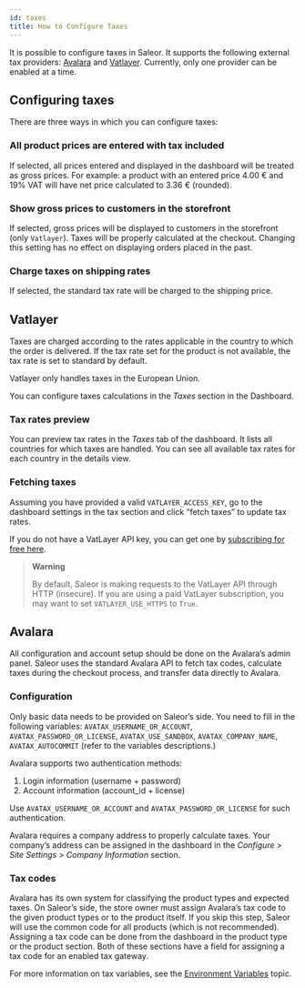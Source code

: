 ```yaml
---
id: taxes
title: How to Configure Taxes
---
```


It is possible to configure taxes in Saleor. It supports the following external tax providers: [Avalara](https://www.avalara.com/) and [Vatlayer](https://vatlayer.com/). Currently, only one provider can be enabled at a time.


## Configuring taxes

There are three ways in which you can configure taxes:


### All product prices are entered with tax included

If selected, all prices entered and displayed in the dashboard will be treated as gross prices. For example: a product with an entered price 4.00 € and 19% VAT will have net price calculated to 3.36 € (rounded).


### Show gross prices to customers in the storefront

If selected, gross prices will be displayed to customers in the storefront (only `Vatlayer`). Taxes will be properly calculated at the checkout. Changing this setting has no effect on displaying orders placed in the past.


### Charge taxes on shipping rates

If selected, the standard tax rate will be charged to the shipping price.


## Vatlayer

Taxes are charged according to the rates applicable in the country to which the order is delivered. If the tax rate set for the product is not available, the tax rate is set to standard by default.

Vatlayer only handles taxes in the European Union.

You can configure taxes calculations in the _Taxes_ section in the Dashboard.


### Tax rates preview

You can preview tax rates in the _Taxes_ tab of the dashboard. It lists all countries for which taxes are handled. You can see all available tax rates for each country in the details view.


### Fetching taxes

Assuming you have provided a valid `VATLAYER_ACCESS_KEY`, go to the dashboard settings in the tax section and click “fetch taxes” to update tax rates.

If you do not have a VatLayer API key, you can get one by [subscribing for free here](https://vatlayer.com/signup?plan=9).

> **Warning**
>
> By default, Saleor is making requests to the VatLayer API through HTTP (insecure). If you are using a paid VatLayer subscription, you may want to set `VATLAYER_USE_HTTPS` to `True`.


## Avalara

All configuration and account setup should be done on the Avalara’s admin panel. Saleor uses the standard Avalara API to fetch tax codes, calculate taxes during the checkout process, and transfer data directly to Avalara.


### Configuration

Only basic data needs to be provided on Saleor’s side. You need to fill in the following variables: `AVATAX_USERNAME_OR_ACCOUNT`, `AVATAX_PASSWORD_OR_LICENSE`, `AVATAX_USE_SANDBOX`, `AVATAX_COMPANY_NAME`, `AVATAX_AUTOCOMMIT` (refer to the variables descriptions.)

Avalara supports two authentication methods:

1. Login information (username + password)
2. Account information (account_id + license)

Use `AVATAX_USERNAME_OR_ACCOUNT` and `AVATAX_PASSWORD_OR_LICENSE` for such authentication.

Avalara requires a company address to properly calculate taxes. Your company’s address can be assigned in the dashboard in  the _Configure_ > _Site Settings_ > _Company Information_ section.


### Tax codes

Avalara has its own system for classifying the product types and expected taxes. On Saleor’s side, the store owner must assign Avalara’s tax code to the given product types or to the product itself. If you skip this step, Saleor will use the common code for all products (which is not recommended). Assigning a tax code can be done from the dashboard in the product type or the product section. Both of these sections have a field for assigning a tax code for an enabled tax gateway.

For more information on tax variables, see the [Environment Variables](customization/environment-variables) topic.

